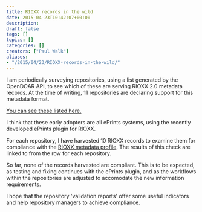 ```yaml
---
title: RIOXX records in the wild
date: 2015-04-23T10:42:07+00:00
description: 
draft: false
tags: []
topics: []
categories: []
creators: ["Paul Walk"]
aliases:
- "/2015/04/23/RIOXX-records-in-the-wild/"
---
```


I am periodically surveying repositories, using a list generated by the OpenDOAR API, to see which of these are serving RIOXX 2.0 metadata records. At the time of writing, 11 repositories are declaring support for this metadata format.

[You can see these listed here.](/implementation/)

I think that these early adopters are all ePrints systems, using the recently developed ePrints plugin for RIOXX.

For each repository, I have harvested 10 RIOXX records to examine them for compliance with the [RIOXX metadata profile](/v2-0-final). The results of this check are linked to from the row for each repository.

So far, none of the records harvested are compliant. This is to be expected, as testing and fixing continues with the ePrints plugin, and as the workflows within the repositories are adjusted to accomodate the new information requirements.

I hope that the repository 'validation reports' offer some useful indicators and help repository managers to achieve compliance.

